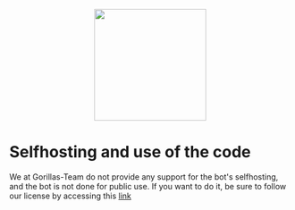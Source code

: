<p align="center">
  <img src="https://i.imgur.com/znbq7zn.png" width="200"/>
</p>

# Selfhosting and use of the code

We at Gorillas-Team do not provide any support for the bot's selfhosting, and the bot is not done for public use. If you want to do it, be sure to follow our license by accessing this [link](https://github.com/Gorillas-Team/Codya/blob/main/LICENSE)
